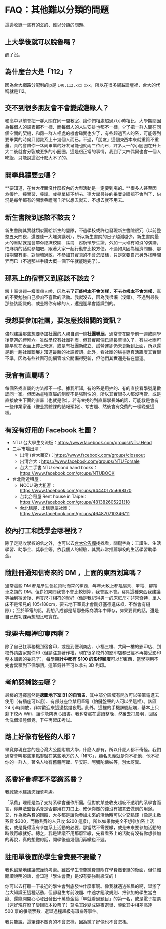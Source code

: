 
# FAQ：其他難以分類的問題

這邊收錄一些有的沒的、難以分類的問題。

## 上大學後就可以脫魯嗎？

醒了沒。

## 為什麼台大是「112」？

因為台大網路分配到的ip是 `140.112.xxx.xxx`，所以在很多網路論壇裡，台大的代稱就是112。

## 交不到很多朋友會不會變成邊緣人？

和高中以前會把一群人關在同一間教室、讓你們相處超過八小時相比，大學期間因為每個人的課表都不一樣、而每個人的人生安排也都不一樣，少了把一群人關在同個空間的契機，和同一群人相處的機會確實也少了，有些超過百人的系，可能等到要畢業的時候只認識系上十幾個人而已。不過，「朋友」這個東西本來就重質不重量，真的會陪你一路到畢業的好友可能也就兩三位而已，許多大一的小圈圈在升上大二後就會分裂成更多的小圈圈，這是很正常的事情，我到了大四偶爾也會一個人吃飯，只能說這沒什麼大不了的。

## 開學典禮要去嗎？

**要知道，在台大裡面沒什麼校內的大型活動是一定要到場的。**很多人甚至因為很忙、撞實習、撞課、或是單純不想去，連大學最後的畢業典禮都不會到了，何況是每年都有的開學典禮呢？所以想去就去，不想去就不用去。

## 新生書院到底該不該去？

新生書院其實就類似面給新生的營隊，不過學校或許也發現新生書院很冗（以前整整五天四夜，還要聽一大堆演講咧），所以新生書院的日子越減越少。新生書院最大的重點就是會帶你認識校園、註冊、然後領學生證，外加一大堆有的沒的演講，怕麻煩的話就參加吧，跟著大家一起行動會比較方便。不過如果因為經濟問題、那段期間有事、對康輔過敏，不參加其實真的不會怎麼樣，只是就要自己另外找時間弄而已（不過那些手續大概一個下午就能跑完了）。

## 那系上的宿營又到底該不該去？

跟上面幾題一樣看個人啦，因為**去了可能根本不會怎樣，不去也根本不會怎樣**，真的不要勉強自己參加不喜歡的活動。我就沒去，因為我很懶（沒錯）。不過到最後那些該認識的、或是跟你有緣的人，還是遲早會認識到的。

## 我想要參加社團，要怎麼找相關的資訊？

強烈建議那些想要參加社團的人親自跑一趟**社團聯展**，通常會在開學前一週或開學後當週的禮拜六。雖然學校有社團列表，但其實那個已經長草很久了，有些社團可能早就在表面上停止營運、或是有社團新成立、試營運卻仍未更新到上面，所以還是跑一趟社團聯展才知道最新的社課資訊。此外，看社團的臉書專頁活躍度其實很不準，因為有些社團可能網管或公關懶得更新，但他們其實還是有在營運。

## 我會有直屬嗎？

每個系找直屬的方法都不一樣。據我所知，有的系是用抽的、有的直接看學號尾數認同一家。但因為這種直屬的制度不是強制性的，所以其實很多人都沒再管、或是直接放生下面的直屬（也就是你）。若有幸找的到直屬學長姊的話，可能救是會有一些作業家產（像是實驗課的結報預報）、考古題、然後會有免費的一頓晚餐這樣。

## 有沒有好用的 Facebook 社團？

- NTU 台大學生交流板：https://www.facebook.com/groups/NTU.Head
- 二手市場出清：
  - 出清 (台大面交)：https://www.facebook.com/groups/closeout
  - 出清台大：https://www.facebook.com/groups/NTU.Forsale
  - 台大二手書 NTU second hand books：https://www.facebook.com/groups/NTUBOOK
- 台北附近租屋：
  - NCCU 政大租客：https://www.facebook.com/groups/644401755698370
  - 台北合租屋 Rent house in Taipei：https://www.facebook.com/groups/481382605221218
  - 台北租屋、出租專屬社團：https://www.facebook.com/groups/464870710346711

## 校內打工和獎學金哪裡找？

除了定期收學校的信之外，也可以去[台大公告欄](https://ann.cc.ntu.edu.tw/)找找看，關鍵字為：工讀生、生活學習、助學金、獎學金等。依我個人的經驗，其實非常推薦學校的生活學習助學金。

## 隨註冊通知信寄來的 DM ，上面的東西划算嗎？

通常這些 DM 都是學生會拉贊助而來的東西，每年大致上都是寢具、筆電、腳踏車之類的 DM。但你如果問我會不會比較划算，我會說不會。寢具這種東西我建議等抽到宿舍後、再買尺寸相符的就好（像是我記得男一的床框尺寸非常奇特，單人床不是常見的 105x188cm，要去地下室買才會剛好塞德進床框，不然會有縫隙）；至於筆電的話，我想八成都是幫那些廠商清年中庫存，如果要買的話，還是自己做功課再想想比較實在。

## 我要去哪裡印東西啊？

除了自己扛事務機到宿舍印，或是到便利商店、小福三樓、共同一樓的影印店、到校外請店家幫你印（但請注意著作權，現在很多校外的影印店都已經不再接受影印整本講義的委託了），每學期**計中都有 $100 的影印額度**可以印東西，當學期用不完會累積到下個學期，這筆錢甚至可以拿去 3D 列印。

## 考前惡補該去哪？

最棒的選擇當然是**總圖地下室 B1 的自習區**，其中部分區域有開放可以帶筆電進去使用（有插座可以用）、有部分座位禁用筆電（怕鍵盤聲的人可以坐這裡）。該區 24 小時開放，非常歡迎來這邊挑燈夜戰。此外，這裡的手機訊號超爛，基本上只剩下校內 Wifi，讓你能夠專心讀書。我也常窩在這讀整晚，然後去打晨羽，回宿舍洗個澡睡個覺，下午再起床考試。

## 路上好像有怪怪的人耶？

畢竟你現在念的是台灣大公園附屬大學，什麼人都有，所以什麼人都不奇怪。我們通常會叫那些定點徘徊在某些地方的人「NPC」，顧名思義就是你不犯他，他不犯你的一群人，著名人物有舊體阿嬤、早安哥、阿彌陀佛姊等，別太訝異。

## 系費好貴喔要不要繳系費？

我誠摯地建議您謹慎考慮。

「系費」理應是為了支持系學會運作所需。但對於某些收支超級不透明的系學會而言，你無法監督系費是否都用在刀口上、確保你繳的錢沒有被拿去做別的用途。又，作為繳系費的回饋，大多都是讓你參加未來的活動時可以少交點錢（像是未繳系費 $300，而繳系費的人只收 $200 這樣），所以如果你完全不想參加系上活動，或是覺得沒有參加系上活動的必要，那當然不需要繳，或是未來要參加活動的時候再繳就好。總之，我是建議不用那麼早繳，先看看系上的活動有沒有你想參加的再說，真的想繳的話，開學後過幾個月再繳也不遲。

## 註冊單後面的學生會費要不要繳？

我也誠摯地建議您謹慎考慮。雖然學生會費繳費單附在學費繳費單的後面，但仔細閱讀說明的話，會知道「學生會費」是沒有要強制繳交的！

你可以去打聽一下最近的學生會到底發生什麼事啊。像我就遇過某屆的啊，舉辦了台大知識王這種活動，但卻發生考前洩題、中途才亂改規則、把參加的學生當白癡、還能開開心心發出發出十萬獎金給「早就看過題目」的第一名，或是電子投票（還好現在廢了變回紙本投票了）莫名其妙變成隔夜選舉、導致其中相差高達 500 票的爭議票數、選舉過程超級有瑕疵等事件。

我只能說，這筆錢不繳真的不會怎樣，因為繳了好像也不會怎樣。
<!-- 
## 如何技術性的延畢？

之前看過數據，台大每年好像將近五分之一的人會選擇延畢，雖然我不知道為什麼大一就要問這個問題，不過算是很有遠見吧。除了真的自己太混、因為必修過不了而得延畢的人之外，常見的做法是故意卡進階英文免修、故意卡體育、或是故意卡服務學習，想辦法讓自己讀到大五。但要注意如果延畢的話宿舍要重抽，候補順位是在最後面的。 -->
